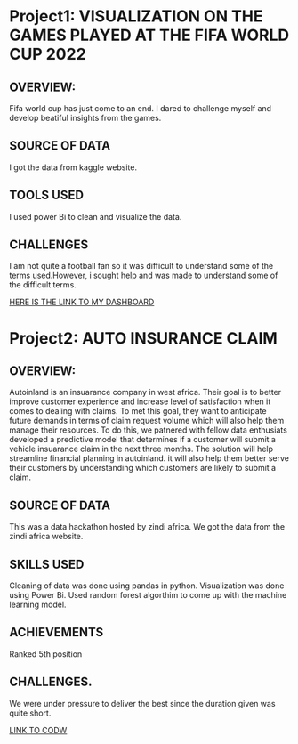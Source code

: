 # Project1:  VISUALIZATION ON THE GAMES PLAYED AT THE FIFA WORLD CUP 2022
## OVERVIEW:
Fifa world cup has just come to an end. I dared to challenge myself and develop beatiful insights from the games.

## SOURCE OF DATA
I got the data from kaggle website.

## TOOLS USED
I used power Bi to clean and visualize the data.

## CHALLENGES 
I am not quite a football fan so it was difficult to understand some of the terms used.However, i sought help and was made to understand some of the difficult terms.

[HERE IS THE LINK TO MY DASHBOARD](https://github.com/trintambogo/fifa_world_cup_2022/blob/main/fifa2.pdf)

# Project2: AUTO INSURANCE CLAIM

## OVERVIEW:
Autoinland is an insuarance company in west africa. Their goal is to better improve customer experience and increase level of satisfaction when it comes to dealing with claims. To met this goal, they want to anticipate future demands in terms of claim request volume which will also help them manage their resources. To do this, we patnered with fellow data enthusiats developed a predictive model that determines if a customer will submit a vehicle insuarance claim in the next three months. The solution will help streamline financial planning in autoinland. it will also help them better serve their customers by understanding which customers are likely to submit a claim.

## SOURCE OF DATA
This was a data hackathon hosted by zindi africa. We got the data from the zindi africa website.

## SKILLS USED
Cleaning of data was done using pandas in python.
Visualization was done using Power Bi.
Used random forest algorthim to come up with the machine learning model.

## ACHIEVEMENTS
Ranked 5th position 

## CHALLENGES.
We were under pressure to deliver the best since the duration given was quite short.

[LINK TO CODW](https://github.com/trintambogo/portfolio/blob/main/Final%20Insuarance%20Claim%20(1).ipynb)




